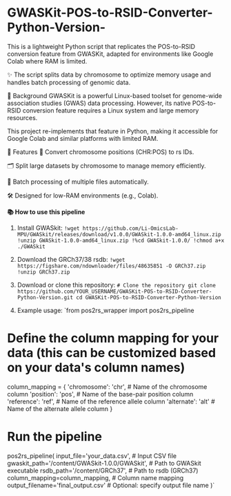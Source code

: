 # GWASKit-POS-to-RSID-Converter-Python-Version-
This is a lightweight Python script that replicates the POS-to-RSID conversion feature from GWASKit,
adapted for environments like Google Colab where RAM is limited.

✨ The script splits data by chromosome to optimize memory usage and handles batch processing of genomic data.

📌 Background
GWASKit is a powerful Linux-based toolset for genome-wide association studies (GWAS) data processing.
However, its native POS-to-RSID conversion feature requires a Linux system and large memory resources.

This project re-implements that feature in Python, making it accessible for Google Colab and similar platforms with limited RAM.

🚀 Features
🧬 Convert chromosome positions (CHR:POS) to rs IDs.

🗂️ Split large datasets by chromosome to manage memory efficiently.

🔁 Batch processing of multiple files automatically.

🛠️ Designed for low-RAM environments (e.g., Colab).

**📚 How to use this pipeline**
1. Install GWASkit:
`!wget https://github.com/Li-OmicsLab-MPU/GWASkit/releases/download/v1.0.0/GWASkit-1.0.0-amd64_linux.zip
 !unzip GWASkit-1.0.0-amd64_linux.zip
 !%cd GWASkit-1.0.0/
 !chmod a+x ./GWASkit`

2. Download the GRCh37/38 rsdb:
   `!wget https://figshare.com/ndownloader/files/48635851 -O GRCh37.zip
    !unzip GRCh37.zip`

3. Download or clone this repository:
`# Clone the repository
git clone https://github.com/YOUR_USERNAME/GWASKit-POS-to-RSID-Converter-Python-Version.git
cd GWASKit-POS-to-RSID-Converter-Python-Version`

4. Example usage:
   `from pos2rs_wrapper import pos2rs_pipeline

# Define the column mapping for your data (this can be customized based on your data's column names)
column_mapping = {
    'chromosome': 'chr',         # Name of the chromosome column
    'position': 'pos',           # Name of the base-pair position column
    'reference': 'ref',          # Name of the reference allele column
    'alternate': 'alt'           # Name of the alternate allele column
}

# Run the pipeline
pos2rs_pipeline(
    input_file='your_data.csv',                    # Input CSV file
    gwaskit_path='/content/GWASkit-1.0.0/GWASkit',  # Path to GWASkit executable
    rsdb_path='/content/GRCh37',                    # Path to rsdb (GRCh37)
    column_mapping=column_mapping,                  # Column name mapping
    output_filename='final_output.csv'              # Optional: specify output file name
)`
